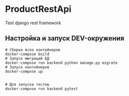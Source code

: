 # ProductRestApi
Test django rest framework 

## Настройка и запуск DEV-окружения

    # Сборка всех контейнеров
    docker-compose build
    # Запуск миграций БД
    docker-compose run backend python manage.py migrate
    # Запуск контейнеров
    docker-compose up
    
    
    # Для запуска тестов
    docker-compose run backend pytest